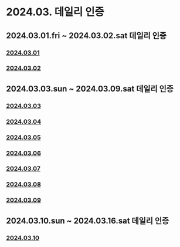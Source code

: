 # 2024.03. 데일리 인증

## 2024.03.01.fri ~ 2024.03.02.sat 데일리 인증

### [2024.03.01](https://github.com/jwelyl/daily_certification/blob/main/2024/03/01/24_03_01_daily_certification.md)

### [2024.03.02](https://github.com/jwelyl/daily_certification/blob/main/2024/03/02/24_03_02_daily_certification.md)

## 2024.03.03.sun ~ 2024.03.09.sat 데일리 인증

### [2024.03.03](https://github.com/jwelyl/daily_certification/blob/main/2024/03/03/24_03_03_daily_certification.md)

### [2024.03.04](https://github.com/jwelyl/daily_certification/blob/main/2024/03/04/24_03_04_daily_certification.md)

### [2024.03.05](https://github.com/jwelyl/daily_certification/blob/main/2024/03/05/24_03_05_daily_certification.md)

### [2024.03.06](https://github.com/jwelyl/daily_certification/blob/main/2024/03/06/24_03_06_daily_certification.md)

### [2024.03.07](https://github.com/jwelyl/daily_certification/blob/main/2024/03/07/24_03_07_daily_certification.md)

### [2024.03.08](https://github.com/jwelyl/daily_certification/blob/main/2024/03/08/24_03_08_daily_certification.md)

### [2024.03.09](https://github.com/jwelyl/daily_certification/blob/main/2024/03/09/24_03_09_daily_certification.md)

## 2024.03.10.sun ~ 2024.03.16.sat 데일리 인증

### [2024.03.10](https://github.com/jwelyl/daily_certification/blob/main/2024/03/10/24_03_10_daily_certification.md)
